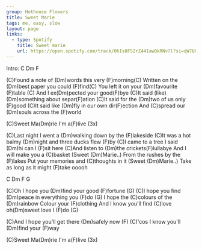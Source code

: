 ```yaml
---
group: Hothouse Flowers
title: Sweet Marie
tags: me, easy, slow
layout: page
links:
  - type: Spotify
    title: Sweet marie
    url: https://open.spotify.com/track/0hIs0FSZrZ441awQkRNv7l?si=qW7UHexHTCOFfnrduDW2RA
---
```


Intro: C Dm F

(C)Found a note of (Dm)words this very (F)morning(C)
Written on the (Dm)best paper you could (F)find(C)
You left it on your (Dm)favourite (F)table (C)
And I ex(Dm)pected your good(F)bye
(C)It said (like) (Dm)something about separ(F)ation
(C)It said for the (Dm)two of us only (F)good
(C)It said like (Dm)fly in our own dir(F)ection
And (C)spread our (Dm)souls across the (F)world

(C)Sweet Ma(Dm)rie I'm a(F)live (3x)

(C)Last night I went a (Dm)walking down by the (F)lakeside
(C)It was a hot balmy (Dm)night and three ducks flew (F)by
(C)I came to a tree I said (Dm)hi can I (F)sit here
(C)And listen to (Dm)the crickets(F)lullabye
And I will make you a (C)basket (Sweet (Dm)Marie..)
From the rushes by the (F)lakes
Put your memories and (C)thoughts in it (Sweet (Dm)Marie..)
Take as long as it might (F)take ooooh

C Dm F G

(C)Oh I hope you (Dm)find your good (F)fortune (G)
(C)I hope you find (Dm)peace in everything you (F)do (G)
I hope the (C)colours of the (Dm)rainbow
Colour your (F)clothing
And I know you'll find (C)love 
oh(Dm)sweet love I (F)do (G)

(C)And I hope you'll get there (Dm)safely now (F)
(C)'cos I know you'll (Dm)find your (F)way

(C)Sweet Ma(Dm)rie I'm a(F)live (3x)


